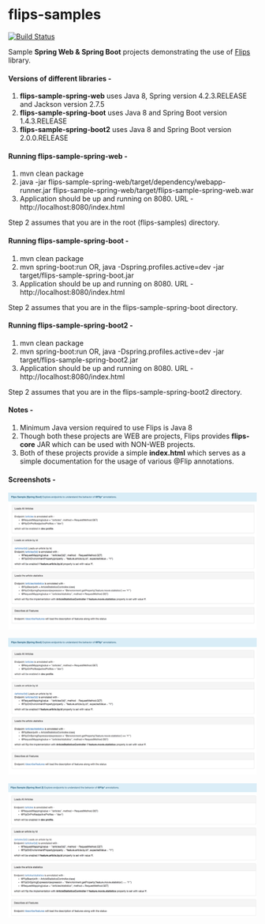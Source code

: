 # flips-samples

[![Build Status](https://travis-ci.org/SarthakMakhija/flips-samples.svg?branch=master)](https://travis-ci.org/SarthakMakhija/flips-samples)

Sample **Spring Web &amp; Spring Boot** projects demonstrating the use of [Flips](https://github.com/Feature-Flip/flips) library.  

#### Versions of different libraries -
1. **flips-sample-spring-web**  uses Java 8, Spring version 4.2.3.RELEASE and Jackson version 2.7.5
2. **flips-sample-spring-boot** uses Java 8 and Spring Boot version 1.4.3.RELEASE
3. **flips-sample-spring-boot2** uses Java 8 and Spring Boot version 2.0.0.RELEASE

#### Running **flips-sample-spring-web** -
1. mvn clean package
2. java -jar flips-sample-spring-web/target/dependency/webapp-runner.jar flips-sample-spring-web/target/flips-sample-spring-web.war
3. Application should be up and running on 8080. URL - http://localhost:8080/index.html

Step 2 assumes that you are in the root (flips-samples) directory.

#### Running **flips-sample-spring-boot** -
1. mvn clean package
2. mvn spring-boot:run OR, java -Dspring.profiles.active=dev  -jar target/flips-sample-spring-boot.jar
3. Application should be up and running on 8080. URL - http://localhost:8080/index.html

Step 2 assumes that you are in the flips-sample-spring-boot directory.

#### Running **flips-sample-spring-boot2** -
1. mvn clean package
2. mvn spring-boot:run OR, java -Dspring.profiles.active=dev  -jar target/flips-sample-spring-boot2.jar
3. Application should be up and running on 8080. URL - http://localhost:8080/index.html

Step 2 assumes that you are in the flips-sample-spring-boot2 directory.


#### Notes -
1. Minimum Java version required to use Flips is Java 8
2. Though both these projects are WEB are projects, Flips provides **flips-core** JAR which can be used with NON-WEB projects. 
3. Both of these projects provide a simple **index.html** which serves as a simple documentation for the usage of various   @Flip annotations.

#### Screenshots - 
![Spring Web](https://github.com/SarthakMakhija/flips-samples/blob/master/flips-sample-spring-web/screenshot_running_app.png)

![Spring Boot](https://github.com/SarthakMakhija/flips-samples/blob/master/flips-sample-spring-boot/screenshot_running_app.png)

![Spring Boot 2](https://github.com/SarthakMakhija/flips-samples/blob/master/flips-sample-spring-boot2/screenshot_running_app.png)